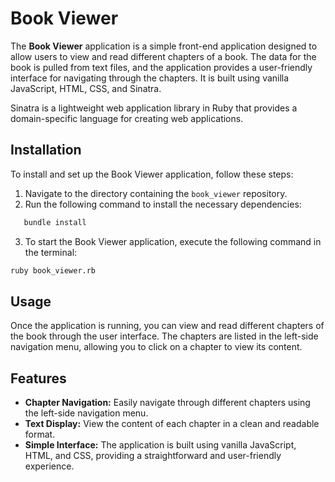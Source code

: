 # Book Viewer

The **Book Viewer** application is a simple front-end application designed to allow users to view and read different chapters of a book. The data for the book is pulled from text files, and the application provides a user-friendly interface for navigating through the chapters. It is built using vanilla JavaScript, HTML, CSS, and Sinatra.

Sinatra is a lightweight web application library in Ruby that provides a domain-specific language for creating web applications.

## Installation

To install and set up the Book Viewer application, follow these steps:

1. Navigate to the directory containing the `book_viewer` repository.
2. Run the following command to install the necessary dependencies:

```bash
   bundle install
```

3. To start the Book Viewer application, execute the following command in the terminal:

```bash
ruby book_viewer.rb
```

## Usage

Once the application is running, you can view and read different chapters of the book through the user interface. The chapters are listed in the left-side navigation menu, allowing you to click on a chapter to view its content.

## Features

- **Chapter Navigation:** Easily navigate through different chapters using the left-side navigation menu.
- **Text Display:** View the content of each chapter in a clean and readable format.
- **Simple Interface:** The application is built using vanilla JavaScript, HTML, and CSS, providing a straightforward and user-friendly experience.
